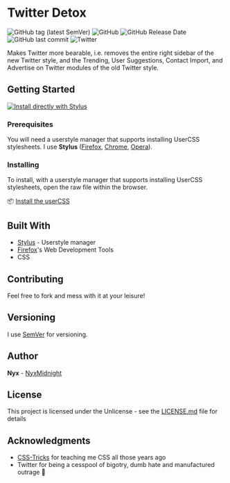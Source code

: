 # Twitter Detox
![GitHub tag (latest SemVer)](https://img.shields.io/github/tag/nyxmidnight/twitter-detox.svg) ![GitHub](https://img.shields.io/github/license/nyxmidnight/twitter-detox.svg) ![GitHub Release Date](https://img.shields.io/github/release-date/nyxmidnight/twitter-detox.svg) ![GitHub last commit](https://img.shields.io/github/last-commit/nyxmidnight/twitter-detox.svg) ![Twitter](https://img.shields.io/badge/thanks-twitter-blue.svg)

Makes Twitter more bearable, i.e. removes the entire right sidebar of the new Twitter style, and the Trending, User Suggestions, Contact Import, and Advertise on Twitter modules of the old Twitter style.

## Getting Started

[![Install directly with Stylus](https://img.shields.io/badge/Install%20directly%20with-Stylus-00adad.svg)](https://raw.githubusercontent.com/nyxmidnight/twitter-detox/master/twitter-detox.user.css)

### Prerequisites

You will need a userstyle manager that supports installing UserCSS stylesheets. I use **Stylus** ([Firefox](https://addons.mozilla.org/en-US/firefox/addon/styl-us/), [Chrome](https://chrome.google.com/webstore/detail/stylus/clngdbkpkpeebahjckkjfobafhncgmne), [Opera](https://addons.opera.com/en-gb/extensions/details/stylus/)).

### Installing

To install, with a userstyle manager that supports installing UserCSS stylesheets, open the raw file within the browser.

:package: [Install the userCSS](https://raw.githubusercontent.com/nyxmidnight/twitter-detox/master/twitter-detox.user.css)

## Built With

* [Stylus](https://github.com/openstyles/stylus) - Userstyle manager
* [Firefox](https://firefox.xom/)'s Web Development Tools
* CSS

## Contributing

Feel free to fork and mess with it at your leisure!

## Versioning

I use [SemVer](http://semver.org/) for versioning.

## Author

**Nyx** - [NyxMidnight](https://github.com/nyxmidnight)

## License

This project is licensed under the Unlicense - see the [LICENSE.md](LICENSE.md) file for details

## Acknowledgments

* [CSS-Tricks](https://css-tricks.com) for teaching me CSS all those years ago
* Twitter for being a cesspool of bigotry, dumb hate and manufactured outrage :poop:
